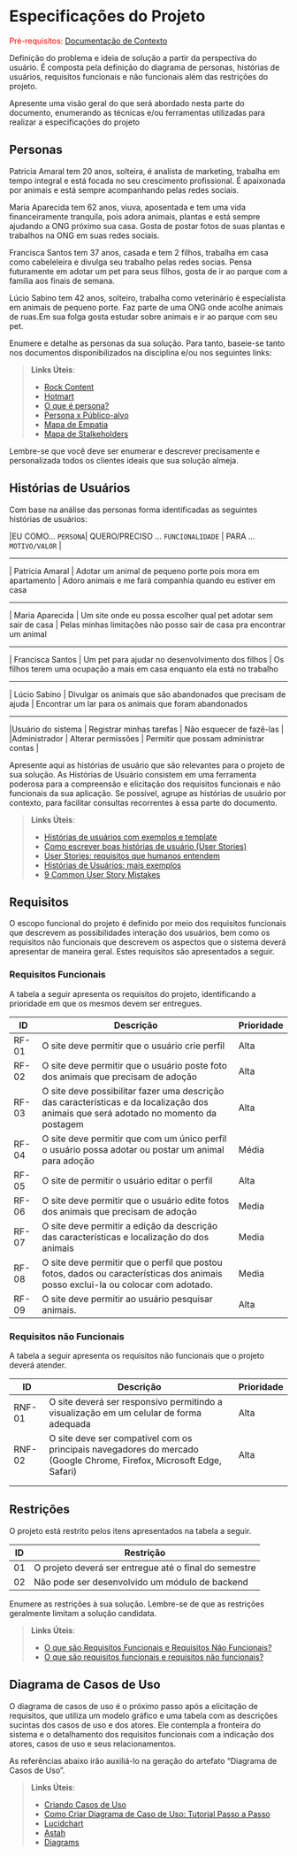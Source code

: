 # Especificações do Projeto

<span style="color:red">Pré-requisitos: <a href="1-Documentação de Contexto.md"> Documentação de Contexto</a></span>

Definição do problema e ideia de solução a partir da perspectiva do usuário. É composta pela definição do  diagrama de personas, histórias de usuários, requisitos funcionais e não funcionais além das restrições do projeto.

Apresente uma visão geral do que será abordado nesta parte do documento, enumerando as técnicas e/ou ferramentas utilizadas para realizar a especificações do projeto

## Personas

Patricia Amaral tem 20 anos, solteira, é analista de marketing, trabalha em tempo integral e está focada no seu crescimento profissional. É apaixonada por animais e está sempre acompanhando pelas redes sociais.

Maria Aparecida tem 62 anos, viuva, aposentada e tem uma vida financeiramente tranquila, pois adora animais, plantas e está sempre ajudando a ONG próximo sua casa. Gosta de postar fotos de suas plantas e trabalhos na ONG em suas redes sociais.

Francisca Santos tem 37 anos, casada e tem 2 filhos, trabalha em casa como cabeleleira e divulga seu trabalho pelas redes socias. Pensa futuramente em adotar um pet para seus filhos, gosta de ir ao parque com a família aos finais de semana.

Lúcio Sabino tem 42 anos, solteiro, trabalha como veterinário é especialista em animais de pequeno porte. Faz parte de uma ONG onde acolhe animais de ruas.Em sua folga gosta estudar sobre animais e ir ao parque com seu pet.

Enumere e detalhe as personas da sua solução. Para tanto, baseie-se tanto nos documentos disponibilizados na disciplina e/ou nos seguintes links:

> **Links Úteis**:
> - [Rock Content](https://rockcontent.com/blog/personas/)
> - [Hotmart](https://blog.hotmart.com/pt-br/como-criar-persona-negocio/)
> - [O que é persona?](https://resultadosdigitais.com.br/blog/persona-o-que-e/)
> - [Persona x Público-alvo](https://flammo.com.br/blog/persona-e-publico-alvo-qual-a-diferenca/)
> - [Mapa de Empatia](https://resultadosdigitais.com.br/blog/mapa-da-empatia/)
> - [Mapa de Stalkeholders](https://www.racecomunicacao.com.br/blog/como-fazer-o-mapeamento-de-stakeholders/)
>
Lembre-se que você deve ser enumerar e descrever precisamente e personalizada todos os clientes ideais que sua solução almeja.

## Histórias de Usuários

Com base na análise das personas forma identificadas as seguintes histórias de usuários:

|EU COMO... `PERSONA`|          QUERO/PRECISO ... `FUNCIONALIDADE`                    |                 PARA ... `MOTIVO/VALOR`                                        |
______________________________________________________________________________________________________________________________________________________________________
| Patricia Amaral      | Adotar um animal de pequeno porte pois mora em apartamento      | Adoro animais e me fará companhia quando eu estiver em casa                    
_______________________________________________________________________________________________________________________________________________________________________
| Maria Aparecida      | Um site onde eu possa escolher qual pet adotar sem sair de casa | Pelas minhas limitações não posso sair de casa pra encontrar um animal         
_______________________________________________________________________________________________________________________________________________________________________
| Francisca Santos     | Um pet para ajudar no desenvolvimento dos filhos                | Os filhos terem uma ocupação a mais em casa enquanto ela está no trabalho     
_______________________________________________________________________________________________________________________________________________________________________
| Lúcio Sabino        | Divulgar os animais que são abandonados que precisam de ajuda    | Encontrar um lar para os animais que foram abandonados                        
_______________________________________________________________________________________________________________________________________________________________________

|Usuário do sistema  | Registrar minhas tarefas           | Não esquecer de fazê-las               |
|Administrador       | Alterar permissões                 | Permitir que possam administrar contas |

Apresente aqui as histórias de usuário que são relevantes para o projeto de sua solução. As Histórias de Usuário consistem em uma ferramenta poderosa para a compreensão e elicitação dos requisitos funcionais e não funcionais da sua aplicação. Se possível, agrupe as histórias de usuário por contexto, para facilitar consultas recorrentes à essa parte do documento.

> **Links Úteis**:
> - [Histórias de usuários com exemplos e template](https://www.atlassian.com/br/agile/project-management/user-stories)
> - [Como escrever boas histórias de usuário (User Stories)](https://medium.com/vertice/como-escrever-boas-users-stories-hist%C3%B3rias-de-usu%C3%A1rios-b29c75043fac)
> - [User Stories: requisitos que humanos entendem](https://www.luiztools.com.br/post/user-stories-descricao-de-requisitos-que-humanos-entendem/)
> - [Histórias de Usuários: mais exemplos](https://www.reqview.com/doc/user-stories-example.html)
> - [9 Common User Story Mistakes](https://airfocus.com/blog/user-story-mistakes/)

## Requisitos

O escopo funcional do projeto é definido por meio dos requisitos funcionais que descrevem as possibilidades interação dos usuários, bem como os requisitos não funcionais que descrevem os aspectos que o sistema deverá apresentar de maneira geral. Estes requisitos são apresentados a seguir. 

### Requisitos Funcionais

A tabela a seguir apresenta os requisitos do projeto, identificando a prioridade em que os mesmos devem ser entregues. 

| **ID** | **Descrição**                                                | **Prioridade** |
| ------ | ------------------------------------------------------------ | -------------- |
| RF-01  | O site deve permitir que o usuário crie perfil               | Alta           |
| RF-02  | O site deve permitir que o usuário poste foto dos animais que precisam de adoção | Alta           |
| RF-03  | O site deve possibilitar fazer uma descrição das características e da localização dos animais que será adotado no momento da postagem | Alta           |
| RF-04  | O site deve permitir que com um único perfil o usuário possa adotar ou postar um animal para adoção | Média          |
| RF-05  | O site de permitir o usuário editar o perfil                 | Alta           |
| RF-06  | O site deve permitir que o usuário edite fotos dos animais que precisam de adoção | Media          |
| RF-07  | O site deve permitir a edição da descrição das características e localização do dos animais | Media          |
| RF-08  | O site deve permitir que o perfil que postou fotos, dados ou características dos animais posso exclui-la ou colocar com adotado. | Media          |
| RF-09  | O site deve permitir ao usuário pesquisar animais.           | Alta           |

### Requisitos não Funcionais

A tabela a seguir apresenta os requisitos não funcionais que o projeto deverá atender. 

| **ID** | **Descrição**                                                | **Prioridade** |
| ------ | ------------------------------------------------------------ | -------------- |
| RNF-01 | O site deverá ser responsivo permitindo a visualização em um celular de forma adequada | Alta           |
| RNF-02 | O site deve ser compatível com os principais navegadores do mercado (Google Chrome, Firefox, Microsoft Edge, Safari) | Alta           |
|        |                                                              |                |
|        |                                                              |                |

## Restrições

O projeto está restrito pelos itens apresentados na tabela a seguir.

|ID| Restrição                                             |
|--|-------------------------------------------------------|
|01| O projeto deverá ser entregue até o final do semestre |
|02| Não pode ser desenvolvido um módulo de backend        |


Enumere as restrições à sua solução. Lembre-se de que as restrições geralmente limitam a solução candidata.

> **Links Úteis**:
> - [O que são Requisitos Funcionais e Requisitos Não Funcionais?](https://codificar.com.br/requisitos-funcionais-nao-funcionais/)
> - [O que são requisitos funcionais e requisitos não funcionais?](https://analisederequisitos.com.br/requisitos-funcionais-e-requisitos-nao-funcionais-o-que-sao/)

## Diagrama de Casos de Uso

O diagrama de casos de uso é o próximo passo após a elicitação de requisitos, que utiliza um modelo gráfico e uma tabela com as descrições sucintas dos casos de uso e dos atores. Ele contempla a fronteira do sistema e o detalhamento dos requisitos funcionais com a indicação dos atores, casos de uso e seus relacionamentos. 

As referências abaixo irão auxiliá-lo na geração do artefato “Diagrama de Casos de Uso”.

> **Links Úteis**:
> - [Criando Casos de Uso](https://www.ibm.com/docs/pt-br/elm/6.0?topic=requirements-creating-use-cases)
> - [Como Criar Diagrama de Caso de Uso: Tutorial Passo a Passo](https://gitmind.com/pt/fazer-diagrama-de-caso-uso.html/)
> - [Lucidchart](https://www.lucidchart.com/)
> - [Astah](https://astah.net/)
> - [Diagrams](https://app.diagrams.net/)
